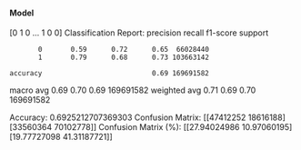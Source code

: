 #### Model
[0 1 0 ... 1 0 0]
Classification Report:
              precision    recall  f1-score   support

           0       0.59      0.72      0.65  66028440
           1       0.79      0.68      0.73 103663142

    accuracy                           0.69 169691582
   macro avg       0.69      0.70      0.69 169691582
weighted avg       0.71      0.69      0.70 169691582

Accuracy: 0.6925212707369303
Confusion Matrix:
[[47412252 18616188]
 [33560364 70102778]]
Confusion Matrix (%):
[[27.94024986 10.97060195]
 [19.77727098 41.31187721]]
